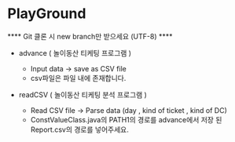 # PlayGround
**** Git 클론 시 new branch만 받으세요 (UTF-8) ****

  * advance ( 놀이동산 티케팅 프로그램 )
    - Input data -> save as CSV file
    - csv파일은 파일 내에 존재합니다.

  * readCSV ( 놀이동산 티케팅 분석 프로그램 )
    - Read CSV file -> Parse data (day , kind of ticket , kind of DC)
    - ConstValueClass.java의 PATH1의 경로를 advance에서 저장 된 Report.csv의 경로를 넣어주세요.


